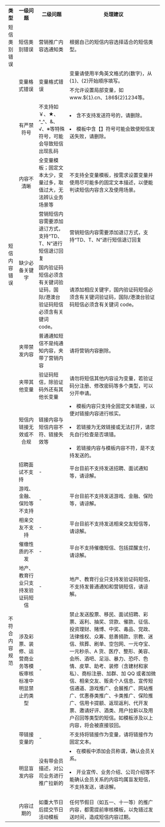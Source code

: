 <table>
   <tr>
      <th width="0px" style="text-align:center">类型</td>
      <th width="0px" style="text-align:center">一级问题</td>
      <th width="0px"  style="text-align:center">二级问题</td>
      <th width="0px"  style="text-align:center">处理建议</td>
   </tr>
   <tr>
      <td style="text-align:center">短信类别错误</td>
      <td>短信类别错误</td>
      <td>营销推广内容选通知类</td>
      <td>根据自己的短信内容选择适合的短信类型。</td>
   </tr>
   <tr>
      <td style="text-align:center" rowspan='9'>短信内容错误</td>
      <td rowspan='2'>变量格式错误</td>
      <td rowspan='2'>变量格式错误</td>
      <td>变量请使用半角英文格式的{数字}，从{1}、{2}开始顺序填写。</td>
   </tr>
	    <tr>
      <td>不允许设置局部变量，如www.${1}.cn、186${2}1234等。</td>
   </tr>
   <tr>
      <td style="text-align:center">有严禁符号</td>
      <td>不支持如￥、★、^_^、&、√、※等特殊符号，可能会导致短信出现乱码</td>
      <td><li>含不支持发送符号的，请删除。</li><br><li>模板中含【】符号可能会致使短信发送失败，请删除。</li><br></td>
   </tr>
   <tr>
      <td style="text-align:center">内容不清晰</td>
      <td>全变量模板；固定文本太少，变量过多，取值过大，无法辨认业务场景等</td>
      <td>不支持全变量模板，按需求设置变量并使用尽可能多的固定文本描述，以便能判读短信内容含义及使用场景。</td>
   </tr>
   <tr>
      <td style="text-align:center" rowspan='2'>缺少必备关键字
</td>
      <td >营销短信内容需要添加退订方式，支持“TD、T、N”进行短信退订回复</td>
      <td>营销短信内容需要添加退订方式，支持“TD、T、N”进行短信退订回复</td>
   </tr>
   <tr>
      <td>国内验证码短信必须含有关键词验证码，国际/港澳台验证码短信必须含有关键词 code。</td>
      <td>请添加相应关键字，国内验证码短信必须含有关键词验证码，国际/港澳台验证码短信必须含有关键词 code。</td>
   </tr>
   <tr>
      <td style="text-align:center">夹带禁发内容</td>
      <td>普通通知短信不是纯通知内容，夹带了营销内容</td>
      <td>请将营销内容删除。</td>
   </tr>
   <tr>
      <td style="text-align:center">夹带其他变量</td>
      <td>验证码短信，除验证码外还有其他长变量</td>
      <td>请勿将短信其他内容设为变量，若验证码分注册、修改密码等多个类型，可以分开申请。</td>
   </tr>
   <tr>
      <td style="text-align:center">短信内链接无效或不合规</td>
      <td>链接内容与短信内容不符、链接失效等</td>
      <td><li>模板内容只支持全固定文本链接，以便对链接内容进行核实。</li><br><li>若链接为无效链接或无法打开，请您先自行检查是否填错。</li><br><li>若链接内容与模板内容不符，是不支持发送的。</li></td>
   </tr>
   <tr>
      <td style="text-align:center" rowspan='10'>不符合内容规范</td>
      <td>招聘面试不支持</td>
      <td>-</td>
      <td>平台目前不支持发送招聘、面试通知等，请谅解。</td>
   </tr>
   <tr>
      <td style="text-align:center">游戏、金融、保险等不支持</td>
      <td>-</td>
      <td>平台目前不支持发送游戏、金融、保险等，请谅解。</td>
   </tr>
   <tr>
      <td style="text-align:center">相亲交友不支持</td>
      <td>-</td>
      <td>平台目前不支持发送相亲交友短信等，请谅解。</td>
   </tr>
   <tr>
      <td style="text-align:center">催缴性质的不发</td>
      <td>-</td>
      <td>平台不支持催缴短信、包括提醒支付，请谅解。</td>
   </tr>
   <tr>
      <td style="text-align:center">地产、教育行业只支持发验证码短信</td>
      <td>-</td>
      <td>地产、教育行业只支持发验证码短信，不支持发普通通知和营销短信，请谅解。</td>
   </tr>
   <tr>
      <td style="text-align:center">涉及彩票、装修、运营商业务等模板审核标准中明显禁止的类型</td>
      <td>-</td>
      <td>禁止发送股票、移民、面试招聘、彩票、返利、抽奖、贷款、催款、征信、投资理财、赌博、中奖、毒品、党政、法律维权、众筹、慈善捐款、宗教、迷信、殡葬、刷单、空包网、一元夺宝、一元秒杀、A 货、医疗、整形、美容、会所、酒吧、足浴、暴力、恐吓、色情、皮草、助考、装修（含建材和家私）、商标注册、加群、加 QQ 或者加微信、相亲交友、贩卖个人信息、宣传短信通道、游戏推广、会展推广、网站推广、优惠券类推广、卡类推广、保险推广、信用卡提额、返现返利、代开发票、邀请好评、酒类、用户拉新以及用户召回等类型的短信。如模板涉及以上内容，将会被直接驳回。</td>
   </tr>
   <tr>
      <td style="text-align:center">带链接变量的</td>
      <td>-</td>
      <td>不支持将链接作为变量，请将链接作为固定文本。</td>
   </tr>
   <tr>
      <td style="text-align:center">明显盲发内容</td>
      <td>没有带会员描述，对公司业务进行推广拉新的</td>
      <td><li>在模板中添加会员称谓，确认会员关系。</li><br><li>开业宣传、业务介绍、公司介绍等不能确认会员关系的内容均属盲发短信，不支持发送，请谅解。</li><br></td>
   </tr>
   <tr>
      <td style="text-align:center">内容过期的</td>
      <td>如重大节日后提交节日活动模板</td>
      <td>任何节假日（如五一、十一等）的推广内容，都需提前审核模板，以免错过发送时间，造成短信内容过期。</td>
   </tr>
</table>
